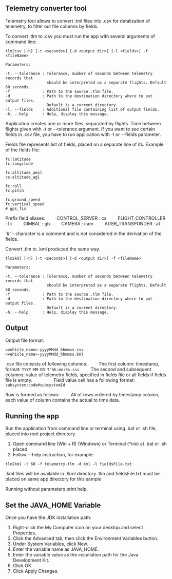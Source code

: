 ## Telemetry converter tool

Telemetry tool allows to convert .tml files into .csv for detalization of telemetry, to filter out file columns by fields.

To convert .tlm to .csv you must run the app with several arguments of command line:

```
tlm2csv [-h] [-t <seconds>] [-d <output dir>] [-l <fields>] -f <fileName>

Parameters:

-t, --tolerance : Tolerance, number of seconds between telemetry records that
                  should be interpreted as a separate flights. Default 60 seconds.
-f              : Path to the source .tlm file.
-d              : Path to the destination directory where to put output files.
                  Default is a current directory.
-l, --fields    : Additional file containing list of output fields.
-h, --help      : Help, display this message.
```

Application creates one or more files, separated by flights. Time between flights given with -t <seconds> or --tolerance <seconds> argument.
If you want to see certain fields in .csv file, you have to run application with -l <fileName> or --fields <fileName> parameter.

Fields file represents list of fields, placed on a separate line of its. Example of the fields file:
```
fc:latitude
fc:longitude

fc:altitude_amsl
cs:altitude_agl

fc:roll
fc:pitch

fc:ground_speed
fc:vertical_speed
# gps_fix
```

Prefix field aliases:
        CONTROL_SERVER : cs
        FLIGHT_CONTROLLER : fc
        GIMBAL : gb
        CAMERA : cam
        ADSB_TRANSPONDER : at

'#' - character is a comment and is not considered in the derivation of the fields.

Convert .tlm to .kml produced the same way.
```
tlm2kml [-h] [-t <seconds>] [-d <output dir>] -f <fileName>

Parameters:

-t, --tolerance : Tolerance, number of seconds between telemetry records that
                  should be interpreted as a separate flights. Default 60 seconds.
-f              : Path to the source .tlm file.
-d              : Path to the destination directory where to put output files.
                  Default is a current directory.
-h, --help      : Help, display this message.
```

## Output

Output file format:

```
<vehicle_name>-yyyyMMdd_hhmmss.csv
<vehicle_name>-yyyyMMdd_hhmmss.kml
```

.csv file consists of following columns:
        The first column: timestamp, format: `YYYY-MM-DD'T'hh:mm:Ss.sss`
        The second and subsequent columns: value of telemetry fields, specified in fields file or all fields if fields file is empty.
                Field value cell has a following format: `subsystem:code#subsystemId`

Row is formed as follows:
        All of rows ordered by timestamp column, each value of column contains the actual to time data.

## Running the app

Run the application from command line or terminal using .bat or .sh file, placed into root project directory.

1. Open command line (Win + R) (Windows) or Terminal (*nix) at .bat or .sh placed
2. Follow --help instruction, for example: 
``` 
tlm2kml -t 60 -f telemetry.tlm -d kml -l fieldsFile.txt
```
.kml files will be available in ./kml directory
.tlm and fieldsFile.txt must be placed on same app directory for this sample

Running without parameters print help.

## Set the JAVA_HOME Variable

Once you have the JDK installation path:

1. Right-click the My Computer icon on your desktop and select Properties.
2. Click the Advanced tab, then click the Environment Variables button.
3. Under System Variables, click New.
4. Enter the variable name as JAVA_HOME.
5. Enter the variable value as the installation path for the Java Development Kit.
6. Click OK.
7. Click Apply Changes.